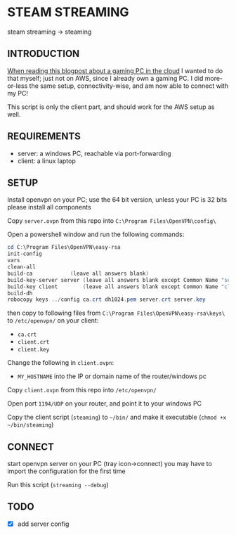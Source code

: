 # STEAM STREAMING
steam streaming -> steaming

## INTRODUCTION
[When reading this blogpost about a gaming PC in the cloud](https://lg.io/2015/07/05/revised-and-much-faster-run-your-own-highend-cloud-gaming-service-on-ec2.html)
I wanted to do that myself; just not on AWS, since I already own a gaming PC.
I did more-or-less the same setup, connectivity-wise, and am now able to
connect with my PC!

This script is only the client part, and should work for the AWS setup as well.

## REQUIREMENTS
- server: a windows PC, reachable via port-forwarding
- client: a linux laptop

## SETUP
Install openvpn on your PC; use the 64 bit version, unless your PC is 32 bits
please install all components

Copy `server.ovpn` from this repo into `C:\Program Files\OpenVPN\config\`

Open a powershell window and run the following commands:
```powershell
cd C:\Program Files\OpenVPN\easy-rsa
init-config
vars
clean-all
build-ca			(leave all answers blank)
build-key-server server	(leave all answers blank except Common Name "server", yes to Sign and yes to Commit)
build-key client		(leave all answers blank except Common Name "client", yes to Sign and yes to Commit)
build-dh
robocopy keys ../config ca.crt dh1024.pem server.crt server.key
```

then copy to following files from `C:\Program Files\OpenVPN\easy-rsa\keys\`
to `/etc/openvpn/` on your client:
- `ca.crt`
- `client.crt`
- `client.key`

Change the following in `client.ovpn`:
- `MY_HOSTNAME` into the IP or domain name of the router/windows pc

Copy `client.ovpn` from this repo into `/etc/openvpn/`

Open port `1194/UDP` on your router, and point it to your windows PC

Copy the client script (`steaming`) to `~/bin/`
and make it executable (`chmod +x ~/bin/steaming`)

## CONNECT
start openvpn server on your PC (tray icon->connect)
you may have to import the configuration for the first time

Run this script  (`streaming --debug`)

## TODO
- [x] add server config
